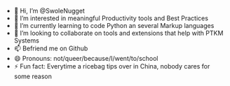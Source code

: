 - 👋 Hi, I’m @SwoleNugget
- 👀 I’m interested in meaningful Productivity tools and Best Practices
- 🌱 I’m currently learning to code Python an several Markup languages
- 💞️ I’m looking to collaborate on tools and extensions that help with PTKM Systems
- 📫 Befriend me on Github
- 😄 Pronouns: not/queer/because/I/went/to/school
- ⚡ Fun fact: Everytime a ricebag tips over in China, nobody cares for some reason

<!---
SwoleNugget/SwoleNugget is a ✨ special ✨ repository because its `README.md` (this file) appears on your GitHub profile.
You can click the Preview link to take a look at your changes.
--->
